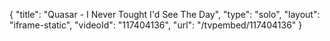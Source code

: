 {
    "title": "Quasar - I Never Tought I'd See The Day",
    "type": "solo",
    "layout": "iframe-static",
    "videoId": "117404136",
    "url": "\/tvpembed\/117404136"
}